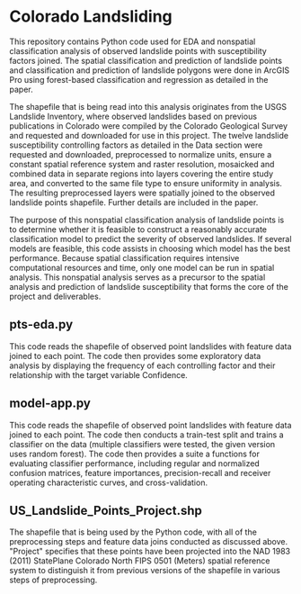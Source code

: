 # Colorado Landsliding

This repository contains Python code used for EDA and nonspatial classification analysis of observed landslide
points with susceptibility factors joined. The spatial classification and prediction of landslide points
and classification and prediction of landslide polygons were done in ArcGIS Pro using forest-based classification
and regression as detailed in the paper.

The shapefile that is being read into this analysis originates from the USGS Landslide Inventory, where observed
landslides based on previous publications in Colorado were compiled by the Colorado Geological Survey and requested
and downloaded for use in this project. The twelve landslide susceptibility controlling factors as detailed in the 
Data section were requested and downloaded, preprocessed to normalize units, ensure a constant spatial reference
system and raster resolution, mosaicked and combined data in separate regions into layers covering the entire
study area, and converted to the same file type to ensure uniformity in analysis. The resulting preprocessed
layers were spatially joined to the observed landslide points shapefile. Further details are included in the paper.

The purpose of this nonspatial classification analysis of landslide points is to determine whether it is feasible
to construct a reasonably accurate classification model to predict the severity of observed landslides. If several
models are feasible, this code assists in choosing which model has the best performance. Because spatial classification
requires intensive computational resources and time, only one model can be run in spatial analysis. This nonspatial
analysis serves as a precursor to the spatial analysis and prediction of landslide susceptibility that forms the core of
the project and deliverables.

## pts-eda.py

This code reads the shapefile of observed point landslides with feature data joined to each point.
The code then provides some exploratory data analysis by displaying the frequency of each controlling factor and
their relationship with the target variable Confidence. 

## model-app.py

This code reads the shapefile of observed point landslides with feature data joined to each point.
The code then conducts a train-test split and trains a classifier on the data (multiple classifiers were tested,
the given version uses random forest). The code then provides a suite a functions for evaluating classifier performance,
including regular and normalized confusion matrices, feature importances, precision-recall and receiver operating
characteristic curves, and cross-validation.

## US_Landslide_Points_Project.shp

The shapefile that is being used by the Python code, with all of the preprocessing steps and feature data joins 
conducted as discussed above. "Project" specifies that these points have been projected into the NAD 1983 (2011)
StatePlane Colorado North FIPS 0501 (Meters) spatial reference system to distinguish it from previous versions
of the shapefile in various steps of preprocessing.
